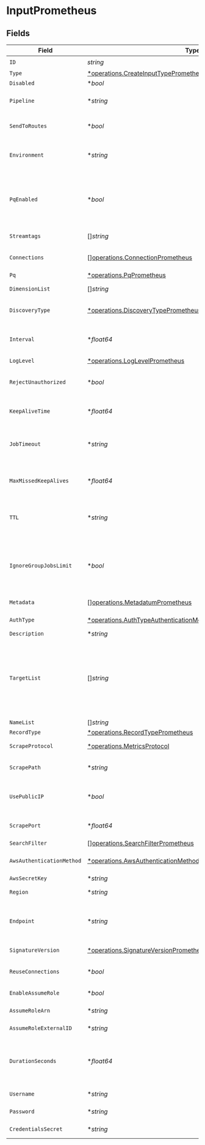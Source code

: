 # InputPrometheus


## Fields

| Field                                                                                                                                                                                                                                                                           | Type                                                                                                                                                                                                                                                                            | Required                                                                                                                                                                                                                                                                        | Description                                                                                                                                                                                                                                                                     |
| ------------------------------------------------------------------------------------------------------------------------------------------------------------------------------------------------------------------------------------------------------------------------------- | ------------------------------------------------------------------------------------------------------------------------------------------------------------------------------------------------------------------------------------------------------------------------------- | ------------------------------------------------------------------------------------------------------------------------------------------------------------------------------------------------------------------------------------------------------------------------------- | ------------------------------------------------------------------------------------------------------------------------------------------------------------------------------------------------------------------------------------------------------------------------------- |
| `ID`                                                                                                                                                                                                                                                                            | *string*                                                                                                                                                                                                                                                                        | :heavy_check_mark:                                                                                                                                                                                                                                                              | Unique ID for this input                                                                                                                                                                                                                                                        |
| `Type`                                                                                                                                                                                                                                                                          | [*operations.CreateInputTypePrometheus](../../models/operations/createinputtypeprometheus.md)                                                                                                                                                                                   | :heavy_minus_sign:                                                                                                                                                                                                                                                              | N/A                                                                                                                                                                                                                                                                             |
| `Disabled`                                                                                                                                                                                                                                                                      | **bool*                                                                                                                                                                                                                                                                         | :heavy_minus_sign:                                                                                                                                                                                                                                                              | N/A                                                                                                                                                                                                                                                                             |
| `Pipeline`                                                                                                                                                                                                                                                                      | **string*                                                                                                                                                                                                                                                                       | :heavy_minus_sign:                                                                                                                                                                                                                                                              | Pipeline to process data from this Source before sending it through the Routes                                                                                                                                                                                                  |
| `SendToRoutes`                                                                                                                                                                                                                                                                  | **bool*                                                                                                                                                                                                                                                                         | :heavy_minus_sign:                                                                                                                                                                                                                                                              | Select whether to send data to Routes, or directly to Destinations.                                                                                                                                                                                                             |
| `Environment`                                                                                                                                                                                                                                                                   | **string*                                                                                                                                                                                                                                                                       | :heavy_minus_sign:                                                                                                                                                                                                                                                              | Optionally, enable this config only on a specified Git branch. If empty, will be enabled everywhere.                                                                                                                                                                            |
| `PqEnabled`                                                                                                                                                                                                                                                                     | **bool*                                                                                                                                                                                                                                                                         | :heavy_minus_sign:                                                                                                                                                                                                                                                              | Use a disk queue to minimize data loss when connected services block. See [Cribl Docs](https://docs.cribl.io/stream/persistent-queues) for PQ defaults (Cribl-managed Cloud Workers) and configuration options (on-prem and hybrid Workers).                                    |
| `Streamtags`                                                                                                                                                                                                                                                                    | []*string*                                                                                                                                                                                                                                                                      | :heavy_minus_sign:                                                                                                                                                                                                                                                              | Tags for filtering and grouping in @{product}                                                                                                                                                                                                                                   |
| `Connections`                                                                                                                                                                                                                                                                   | [][operations.ConnectionPrometheus](../../models/operations/connectionprometheus.md)                                                                                                                                                                                            | :heavy_minus_sign:                                                                                                                                                                                                                                                              | Direct connections to Destinations, and optionally via a Pipeline or a Pack                                                                                                                                                                                                     |
| `Pq`                                                                                                                                                                                                                                                                            | [*operations.PqPrometheus](../../models/operations/pqprometheus.md)                                                                                                                                                                                                             | :heavy_minus_sign:                                                                                                                                                                                                                                                              | N/A                                                                                                                                                                                                                                                                             |
| `DimensionList`                                                                                                                                                                                                                                                                 | []*string*                                                                                                                                                                                                                                                                      | :heavy_minus_sign:                                                                                                                                                                                                                                                              | Other dimensions to include in events                                                                                                                                                                                                                                           |
| `DiscoveryType`                                                                                                                                                                                                                                                                 | [*operations.DiscoveryTypePrometheus](../../models/operations/discoverytypeprometheus.md)                                                                                                                                                                                       | :heavy_minus_sign:                                                                                                                                                                                                                                                              | Target discovery mechanism. Use static to manually enter a list of targets.                                                                                                                                                                                                     |
| `Interval`                                                                                                                                                                                                                                                                      | **float64*                                                                                                                                                                                                                                                                      | :heavy_minus_sign:                                                                                                                                                                                                                                                              | How often in minutes to scrape targets for metrics, 60 must be evenly divisible by the value or save will fail.                                                                                                                                                                 |
| `LogLevel`                                                                                                                                                                                                                                                                      | [*operations.LogLevelPrometheus](../../models/operations/loglevelprometheus.md)                                                                                                                                                                                                 | :heavy_minus_sign:                                                                                                                                                                                                                                                              | Collector runtime Log Level                                                                                                                                                                                                                                                     |
| `RejectUnauthorized`                                                                                                                                                                                                                                                            | **bool*                                                                                                                                                                                                                                                                         | :heavy_minus_sign:                                                                                                                                                                                                                                                              | Reject certificates that cannot be verified against a valid CA, such as self-signed certificates                                                                                                                                                                                |
| `KeepAliveTime`                                                                                                                                                                                                                                                                 | **float64*                                                                                                                                                                                                                                                                      | :heavy_minus_sign:                                                                                                                                                                                                                                                              | How often workers should check in with the scheduler to keep job subscription alive                                                                                                                                                                                             |
| `JobTimeout`                                                                                                                                                                                                                                                                    | **string*                                                                                                                                                                                                                                                                       | :heavy_minus_sign:                                                                                                                                                                                                                                                              | Maximum time the job is allowed to run (e.g., 30, 45s or 15m). Units are seconds, if not specified. Enter 0 for unlimited time.                                                                                                                                                 |
| `MaxMissedKeepAlives`                                                                                                                                                                                                                                                           | **float64*                                                                                                                                                                                                                                                                      | :heavy_minus_sign:                                                                                                                                                                                                                                                              | The number of Keep Alive Time periods before an inactive worker will have its job subscription revoked.                                                                                                                                                                         |
| `TTL`                                                                                                                                                                                                                                                                           | **string*                                                                                                                                                                                                                                                                       | :heavy_minus_sign:                                                                                                                                                                                                                                                              | Time to keep the job's artifacts on disk after job completion. This also affects how long a job is listed in the Job Inspector.                                                                                                                                                 |
| `IgnoreGroupJobsLimit`                                                                                                                                                                                                                                                          | **bool*                                                                                                                                                                                                                                                                         | :heavy_minus_sign:                                                                                                                                                                                                                                                              | When enabled, this job's artifacts are not counted toward the Worker Group's finished job artifacts limit. Artifacts will be removed only after the Collector's configured time to live.                                                                                        |
| `Metadata`                                                                                                                                                                                                                                                                      | [][operations.MetadatumPrometheus](../../models/operations/metadatumprometheus.md)                                                                                                                                                                                              | :heavy_minus_sign:                                                                                                                                                                                                                                                              | Fields to add to events from this input                                                                                                                                                                                                                                         |
| `AuthType`                                                                                                                                                                                                                                                                      | [*operations.AuthTypeAuthenticationMethodPrometheus](../../models/operations/authtypeauthenticationmethodprometheus.md)                                                                                                                                                         | :heavy_minus_sign:                                                                                                                                                                                                                                                              | Enter credentials directly, or select a stored secret                                                                                                                                                                                                                           |
| `Description`                                                                                                                                                                                                                                                                   | **string*                                                                                                                                                                                                                                                                       | :heavy_minus_sign:                                                                                                                                                                                                                                                              | N/A                                                                                                                                                                                                                                                                             |
| `TargetList`                                                                                                                                                                                                                                                                    | []*string*                                                                                                                                                                                                                                                                      | :heavy_minus_sign:                                                                                                                                                                                                                                                              | List of Prometheus targets to pull metrics from. Values can be in URL or host[:port] format. For example: http://localhost:9090/metrics, localhost:9090, or localhost. In cases where just host[:port] is specified, the endpoint will resolve to 'http://host[:port]/metrics'. |
| `NameList`                                                                                                                                                                                                                                                                      | []*string*                                                                                                                                                                                                                                                                      | :heavy_minus_sign:                                                                                                                                                                                                                                                              | List of DNS names to resolve                                                                                                                                                                                                                                                    |
| `RecordType`                                                                                                                                                                                                                                                                    | [*operations.RecordTypePrometheus](../../models/operations/recordtypeprometheus.md)                                                                                                                                                                                             | :heavy_minus_sign:                                                                                                                                                                                                                                                              | DNS Record type to resolve                                                                                                                                                                                                                                                      |
| `ScrapeProtocol`                                                                                                                                                                                                                                                                | [*operations.MetricsProtocol](../../models/operations/metricsprotocol.md)                                                                                                                                                                                                       | :heavy_minus_sign:                                                                                                                                                                                                                                                              | Protocol to use when collecting metrics                                                                                                                                                                                                                                         |
| `ScrapePath`                                                                                                                                                                                                                                                                    | **string*                                                                                                                                                                                                                                                                       | :heavy_minus_sign:                                                                                                                                                                                                                                                              | Path to use when collecting metrics from discovered targets                                                                                                                                                                                                                     |
| `UsePublicIP`                                                                                                                                                                                                                                                                   | **bool*                                                                                                                                                                                                                                                                         | :heavy_minus_sign:                                                                                                                                                                                                                                                              | Use public IP address for discovered targets. Set to false if the private IP address should be used.                                                                                                                                                                            |
| `ScrapePort`                                                                                                                                                                                                                                                                    | **float64*                                                                                                                                                                                                                                                                      | :heavy_minus_sign:                                                                                                                                                                                                                                                              | The port number in the metrics URL for discovered targets.                                                                                                                                                                                                                      |
| `SearchFilter`                                                                                                                                                                                                                                                                  | [][operations.SearchFilterPrometheus](../../models/operations/searchfilterprometheus.md)                                                                                                                                                                                        | :heavy_minus_sign:                                                                                                                                                                                                                                                              | EC2 Instance Search Filter                                                                                                                                                                                                                                                      |
| `AwsAuthenticationMethod`                                                                                                                                                                                                                                                       | [*operations.AwsAuthenticationMethodAuthenticationMethodPrometheus](../../models/operations/awsauthenticationmethodauthenticationmethodprometheus.md)                                                                                                                           | :heavy_minus_sign:                                                                                                                                                                                                                                                              | AWS authentication method. Choose Auto to use IAM roles.                                                                                                                                                                                                                        |
| `AwsSecretKey`                                                                                                                                                                                                                                                                  | **string*                                                                                                                                                                                                                                                                       | :heavy_minus_sign:                                                                                                                                                                                                                                                              | N/A                                                                                                                                                                                                                                                                             |
| `Region`                                                                                                                                                                                                                                                                        | **string*                                                                                                                                                                                                                                                                       | :heavy_minus_sign:                                                                                                                                                                                                                                                              | Region where the EC2 is located                                                                                                                                                                                                                                                 |
| `Endpoint`                                                                                                                                                                                                                                                                      | **string*                                                                                                                                                                                                                                                                       | :heavy_minus_sign:                                                                                                                                                                                                                                                              | EC2 service endpoint. If empty, defaults to the AWS Region-specific endpoint. Otherwise, it must point to EC2-compatible endpoint.                                                                                                                                              |
| `SignatureVersion`                                                                                                                                                                                                                                                              | [*operations.SignatureVersionPrometheus](../../models/operations/signatureversionprometheus.md)                                                                                                                                                                                 | :heavy_minus_sign:                                                                                                                                                                                                                                                              | Signature version to use for signing EC2 requests                                                                                                                                                                                                                               |
| `ReuseConnections`                                                                                                                                                                                                                                                              | **bool*                                                                                                                                                                                                                                                                         | :heavy_minus_sign:                                                                                                                                                                                                                                                              | Reuse connections between requests, which can improve performance                                                                                                                                                                                                               |
| `EnableAssumeRole`                                                                                                                                                                                                                                                              | **bool*                                                                                                                                                                                                                                                                         | :heavy_minus_sign:                                                                                                                                                                                                                                                              | Use Assume Role credentials to access EC2                                                                                                                                                                                                                                       |
| `AssumeRoleArn`                                                                                                                                                                                                                                                                 | **string*                                                                                                                                                                                                                                                                       | :heavy_minus_sign:                                                                                                                                                                                                                                                              | Amazon Resource Name (ARN) of the role to assume                                                                                                                                                                                                                                |
| `AssumeRoleExternalID`                                                                                                                                                                                                                                                          | **string*                                                                                                                                                                                                                                                                       | :heavy_minus_sign:                                                                                                                                                                                                                                                              | External ID to use when assuming role                                                                                                                                                                                                                                           |
| `DurationSeconds`                                                                                                                                                                                                                                                               | **float64*                                                                                                                                                                                                                                                                      | :heavy_minus_sign:                                                                                                                                                                                                                                                              | Duration of the assumed role's session, in seconds. Minimum is 900 (15 minutes), default is 3600 (1 hour), and maximum is 43200 (12 hours).                                                                                                                                     |
| `Username`                                                                                                                                                                                                                                                                      | **string*                                                                                                                                                                                                                                                                       | :heavy_minus_sign:                                                                                                                                                                                                                                                              | Username for Prometheus Basic authentication                                                                                                                                                                                                                                    |
| `Password`                                                                                                                                                                                                                                                                      | **string*                                                                                                                                                                                                                                                                       | :heavy_minus_sign:                                                                                                                                                                                                                                                              | Password for Prometheus Basic authentication                                                                                                                                                                                                                                    |
| `CredentialsSecret`                                                                                                                                                                                                                                                             | **string*                                                                                                                                                                                                                                                                       | :heavy_minus_sign:                                                                                                                                                                                                                                                              | Select or create a secret that references your credentials                                                                                                                                                                                                                      |